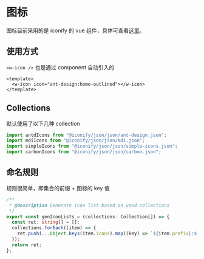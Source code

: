 # 图标

图标目前采用的是 iconify 的 vue 组件，具体可查看[这里](https://docs.iconify.design/icon-components/vue/)。

## 使用方式

`<w-icon />` 也是通过 component 自动引入的

```vue
<template>
  <w-icon icon="ant-design:home-outlined"></w-icon>
</template>
```

## Collections

默认使用了以下几种 collection

```ts
import antdIcons from "@iconify/json/json/ant-design.json";
import mdiIcons from "@iconify/json/json/mdi.json";
import simpleIcons from "@iconify/json/json/simple-icons.json";
import carbonIcons from "@iconify/json/json/carbon.json";
```

## 命名规则

规则很简单，即集合的前缀 + 图标的 key 值

```ts
/**
 * @description Generate icon list based on used collections
 */
export const genIconLists = (collections: Collection[]) => {
  const ret: string[] = [];
  collections.forEach((item) => {
    ret.push(...Object.keys(item.icons).map((key) => `${item.prefix}:${key}`));
  });
  return ret;
};
```
